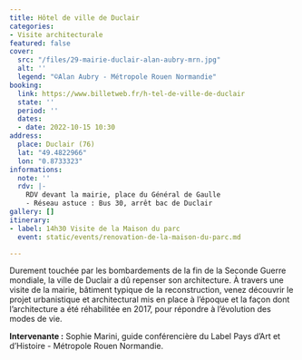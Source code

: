 ```yaml
---
title: Hôtel de ville de Duclair
categories:
- Visite architecturale
featured: false
cover:
  src: "/files/29-mairie-duclair-alan-aubry-mrn.jpg"
  alt: ''
  legend: "©Alan Aubry - Métropole Rouen Normandie"
booking:
  link: https://www.billetweb.fr/h-tel-de-ville-de-duclair
  state: ''
  period: ''
  dates:
  - date: 2022-10-15 10:30
address:
  place: Duclair (76)
  lat: "49.4822966"
  lon: "0.8733323"
informations:
  note: ''
  rdv: |-
    RDV devant la mairie, place du Général de Gaulle
    - Réseau astuce : Bus 30, arrêt bac de Duclair
gallery: []
itinerary:
- label: 14h30 Visite de la Maison du parc
  event: static/events/renovation-de-la-maison-du-parc.md

---
```

Durement touchée par les bombardements de la fin de la Seconde Guerre mondiale, la ville de Duclair a dû repenser son architecture. À travers une visite de la mairie, bâtiment typique de la reconstruction, venez découvrir le projet urbanistique et architectural mis en place à l’époque et la façon dont l’architecture a été réhabilitée en 2017, pour répondre à l’évolution des modes de vie.

**Intervenante :** Sophie Marini, guide conférencière du Label Pays d’Art et d’Histoire - Métropole  Rouen Normandie.